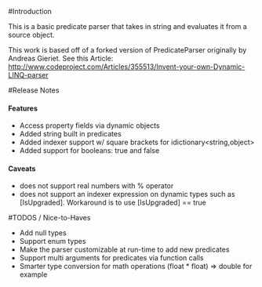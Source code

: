 #Introduction

This is a basic predicate parser that takes in string and evaluates it from a source object.

This work is based off of a forked version of PredicateParser originally by Andreas Gieriet. See this Article:  http://www.codeproject.com/Articles/355513/Invent-your-own-Dynamic-LINQ-parser

#Release Notes


#### Features 
- Access property fields via dynamic objects 
- Added string built in predicates
- Added indexer support w/ square brackets for idictionary<string,object>
- Added support for booleans:  true and false

#### Caveats
- does not support real numbers with % operator
- does not support an indexer expression on dynamic types such as [IsUpgraded].  Workaround is to use [IsUpgraded] == true

 

#TODOS / Nice-to-Haves
- Add null types
- Support enum types
- Make the parser customizable at run-time to add new predicates
- Support multi arguments for predicates via function calls
- Smarter type conversion for math operations (float * float) => double for example
